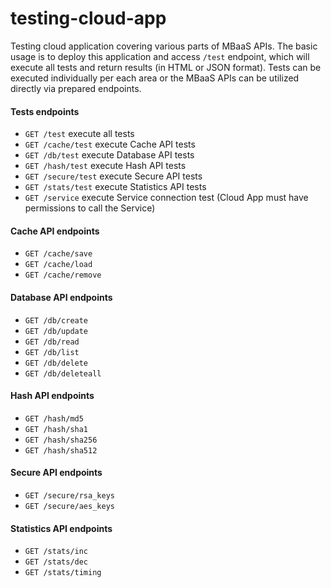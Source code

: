 # testing-cloud-app

Testing cloud application covering various parts of MBaaS APIs.
The basic usage is to deploy this application and access `/test` endpoint,
which will execute all tests and return results (in HTML or JSON format).
Tests can be executed individually per each area or the MBaaS APIs can be
utilized directly via prepared endpoints.


#### Tests endpoints

- `GET /test` execute all tests
- `GET /cache/test` execute Cache API tests
- `GET /db/test` execute Database API tests
- `GET /hash/test` execute Hash API tests
- `GET /secure/test` execute Secure API tests
- `GET /stats/test` execute Statistics API tests
- `GET /service` execute Service connection test (Cloud App must have permissions to call the Service)


#### Cache API endpoints

- `GET /cache/save`
- `GET /cache/load`
- `GET /cache/remove`

#### Database API endpoints

- `GET /db/create`
- `GET /db/update`
- `GET /db/read`
- `GET /db/list`
- `GET /db/delete`
- `GET /db/deleteall`

#### Hash API endpoints

- `GET /hash/md5`
- `GET /hash/sha1`
- `GET /hash/sha256`
- `GET /hash/sha512`

#### Secure API endpoints

- `GET /secure/rsa_keys`
- `GET /secure/aes_keys`

#### Statistics API endpoints

- `GET /stats/inc`
- `GET /stats/dec`
- `GET /stats/timing`
